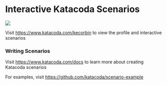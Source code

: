 # Interactive Katacoda Scenarios

[![](http://shields.katacoda.com/katacoda/kecorbin/count.svg)](https://www.katacoda.com/kecorbin "Get your profile on Katacoda.com")

Visit https://www.katacoda.com/kecorbin to view the profile and interactive scenarios

### Writing Scenarios
Visit https://www.katacoda.com/docs to learn more about creating Katacoda scenarios

For examples, visit https://github.com/katacoda/scenario-example
